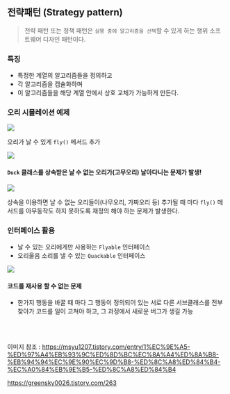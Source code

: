 ## 전략패턴 (Strategy pattern)

>전략 패턴 또는 정책 패턴은 `실행 중에 알고리즘을 선택`할 수 있게 하는 행위 소프트웨어 디자인 패턴이다.  

### 특징
- 특정한 계열의 알고리즘들을 정의하고
- 각 알고리즘을 캡슐화하며
- 이 알고리즘들을 해당 계열 안에서 상호 교체가 가능하게 만든다.

### 오리 시뮬레이션 예제

![](https://img1.daumcdn.net/thumb/R1280x0/?scode=mtistory2&fname=https%3A%2F%2Fblog.kakaocdn.net%2Fdn%2FFf6Ma%2FbtrAa4VpAAi%2FRCQmOpsKcrDcgkBF3r3i4K%2Fimg.png)

오리가 날 수 있게 `fly()` 메서드 추가

![](https://img1.daumcdn.net/thumb/R1280x0/?scode=mtistory2&fname=https%3A%2F%2Fblog.kakaocdn.net%2Fdn%2Fbc6iQt%2FbtrAbh77Gdy%2FPKXeROLkZvRyHejCy1jVMk%2Fimg.png)

#### `Duck` 클래스를 상속받은 날 수 없는 오리가(고무오리) 날아다니는 문제가 발생!
![](https://img1.daumcdn.net/thumb/R1280x0/?scode=mtistory2&fname=https%3A%2F%2Fblog.kakaocdn.net%2Fdn%2FUqKl5%2FbtrHqo7mVIu%2FQ9N7E9RQM3mx2Igx6MUUSK%2Fimg.png)

상속을 이용하면 날 수 없는 오리들이(나무오리, 가짜오리 등) 추가될 때 마다 `fly()` 메서드를 아무동작도 하지 못하도록 재정의 해야 하는 문제가 발생한다.

### 인터페이스 활용

- 날 수 있는 오리에게만 사용하는 `Flyable` 인터페이스
- 오리울음 소리를 낼 수 있는 `Quackable` 인터페이스

![](https://img1.daumcdn.net/thumb/R1280x0/?scode=mtistory2&fname=https%3A%2F%2Fblog.kakaocdn.net%2Fdn%2FcdgVz7%2FbtrAcWhliE2%2FpBiBjl9lkQdxoBEx90SypK%2Fimg.png)

#### 코드를 재사용 할 수 없는 문제 
- 한가지 행동을 바꿀 때 마다 그 행동이 정의되어 있는 서로 다른 서브클래스를 전부 찾아가 코드를 일이 고쳐야 하고, 그 과정에서 새로운 버그가 생길 가능



<br>
<br>
    
이미지 참조 : https://msyu1207.tistory.com/entry/1%EC%9E%A5-%ED%97%A4%EB%93%9C%ED%8D%BC%EC%8A%A4%ED%8A%B8-%EB%94%94%EC%9E%90%EC%9D%B8-%ED%8C%A8%ED%84%B4-%EC%A0%84%EB%9E%B5-%ED%8C%A8%ED%84%B4

https://greensky0026.tistory.com/263










